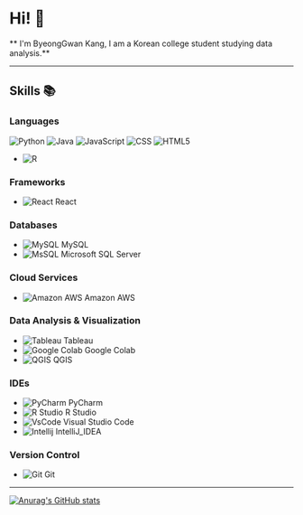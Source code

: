 # Hi! 👋

** I'm ByeongGwan Kang, I am a Korean college student studying data analysis.**

---

## Skills 📚

### Languages 
![Python](https://img.shields.io/badge/Python-3776AB?style=for-the-badge&logo=python&logoColor=white)
![Java](https://img.shields.io/badge/Java-ED8B00?style=for-the-badge&logo=openjdk&logoColor=white)
![JavaScript](https://img.shields.io/badge/JavaScript-F7DF1E?style=for-the-badge&logo=JavaScript&logoColor=white)
![CSS](https://img.shields.io/badge/CSS3-1572B6?style=for-the-badge&logo=css3&logoColor=white)
![HTML5](https://img.shields.io/badge/HTML5-E34F26?style=for-the-badge&logo=html5&logoColor=white)


- ![R](https://img.shields.io/badge/R-276DC3?style=for-the-badge&logo=r&logoColor=white)

### Frameworks
- ![React](https://img.shields.io/badge/React-20232A?style=for-the-badge&logo=react&logoColor=61DAFB) React

### Databases
- ![MySQL](https://img.shields.io/badge/MySQL-00000F?style=for-the-badge&logo=mysql&logoColor=white) MySQL
- ![MsSQL](https://img.shields.io/badge/Microsoft_SQL_Server-CC2927?style=for-the-badge&logo=microsoft-sql-server&logoColor=white) Microsoft SQL Server

### Cloud Services
- ![Amazon AWS](https://img.shields.io/badge/Amazon_AWS-232F3E?style=for-the-badge&logo=amazon-aws&logoColor=white) Amazon AWS

### Data Analysis & Visualization
- ![Tableau](https://img.shields.io/badge/Tableau-E97627?style=for-the-badge&logo=Tableau&logoColor=white) Tableau
- ![Google Colab](https://img.shields.io/badge/Colab-F9AB00?style=for-the-badge&logo=googlecolab&color=525252) Google Colab
- ![QGIS](https://img.shields.io/badge/QGIS-589632?style=for-the-badge&logo=qgis&logoColor=white) QGIS


### IDEs
- ![PyCharm](https://img.shields.io/badge/PyCharm-000000.svg?&style=for-the-badge&logo=PyCharm&logoColor=white) PyCharm
- ![R Studio](https://img.shields.io/badge/RStudio-75AADB?style=for-the-badge&logo=RStudio&logoColor=white) R Studio
- ![VsCode](https://img.shields.io/badge/Visual_Studio_Code-0078D4?style=for-the-badge&logo=visual%20studio%20code&logoColor=white) Visual Studio Code
- ![Intellij](https://img.shields.io/badge/IntelliJ_IDEA-000000.svg?style=for-the-badge&logo=intellij-idea&logoColor=white) IntelliJ_IDEA

### Version Control
- ![Git](https://img.shields.io/badge/GIT-E44C30?style=for-the-badge&logo=git&logoColor=white) Git

---

[![Anurag's GitHub stats](https://github-readme-stats.vercel.app/api?username=ByeongGwan31)](https://github.com/anuraghazra/github-readme-stats)
